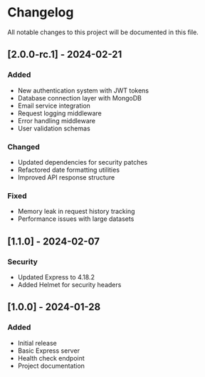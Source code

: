 # Changelog

All notable changes to this project will be documented in this file.

## [2.0.0-rc.1] - 2024-02-21

### Added
- New authentication system with JWT tokens
- Database connection layer with MongoDB
- Email service integration
- Request logging middleware
- Error handling middleware
- User validation schemas

### Changed
- Updated dependencies for security patches
- Refactored date formatting utilities
- Improved API response structure

### Fixed
- Memory leak in request history tracking
- Performance issues with large datasets

## [1.1.0] - 2024-02-07

### Security
- Updated Express to 4.18.2
- Added Helmet for security headers

## [1.0.0] - 2024-01-28

### Added
- Initial release
- Basic Express server
- Health check endpoint
- Project documentation